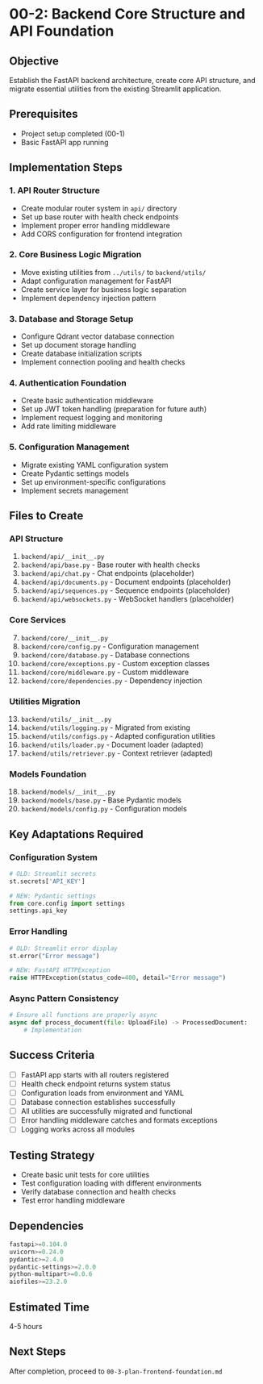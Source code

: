 # 00-2: Backend Core Structure and API Foundation

## Objective
Establish the FastAPI backend architecture, create core API structure, and migrate essential utilities from the existing Streamlit application.

## Prerequisites
- Project setup completed (00-1)
- Basic FastAPI app running

## Implementation Steps

### 1. API Router Structure
- Create modular router system in `api/` directory
- Set up base router with health check endpoints
- Implement proper error handling middleware
- Add CORS configuration for frontend integration

### 2. Core Business Logic Migration
- Move existing utilities from `../utils/` to `backend/utils/`
- Adapt configuration management for FastAPI
- Create service layer for business logic separation
- Implement dependency injection pattern

### 3. Database and Storage Setup
- Configure Qdrant vector database connection
- Set up document storage handling
- Create database initialization scripts
- Implement connection pooling and health checks

### 4. Authentication Foundation
- Create basic authentication middleware
- Set up JWT token handling (preparation for future auth)
- Implement request logging and monitoring
- Add rate limiting middleware

### 5. Configuration Management
- Migrate existing YAML configuration system
- Create Pydantic settings models
- Set up environment-specific configurations
- Implement secrets management

## Files to Create

### API Structure
1. `backend/api/__init__.py`
2. `backend/api/base.py` - Base router with health checks
3. `backend/api/chat.py` - Chat endpoints (placeholder)
4. `backend/api/documents.py` - Document endpoints (placeholder)
5. `backend/api/sequences.py` - Sequence endpoints (placeholder)
6. `backend/api/websockets.py` - WebSocket handlers (placeholder)

### Core Services
7. `backend/core/__init__.py`
8. `backend/core/config.py` - Configuration management
9. `backend/core/database.py` - Database connections
10. `backend/core/exceptions.py` - Custom exception classes
11. `backend/core/middleware.py` - Custom middleware
12. `backend/core/dependencies.py` - Dependency injection

### Utilities Migration
13. `backend/utils/__init__.py`
14. `backend/utils/logging.py` - Migrated from existing
15. `backend/utils/configs.py` - Adapted configuration utilities
16. `backend/utils/loader.py` - Document loader (adapted)
17. `backend/utils/retriever.py` - Context retriever (adapted)

### Models Foundation
18. `backend/models/__init__.py`
19. `backend/models/base.py` - Base Pydantic models
20. `backend/models/config.py` - Configuration models

## Key Adaptations Required

### Configuration System
```python
# OLD: Streamlit secrets
st.secrets['API_KEY']

# NEW: Pydantic settings
from core.config import settings
settings.api_key
```

### Error Handling
```python
# OLD: Streamlit error display
st.error("Error message")

# NEW: FastAPI HTTPException
raise HTTPException(status_code=400, detail="Error message")
```

### Async Pattern Consistency
```python
# Ensure all functions are properly async
async def process_document(file: UploadFile) -> ProcessedDocument:
    # Implementation
```

## Success Criteria
- [ ] FastAPI app starts with all routers registered
- [ ] Health check endpoint returns system status
- [ ] Configuration loads from environment and YAML
- [ ] Database connection establishes successfully
- [ ] All utilities are successfully migrated and functional
- [ ] Error handling middleware catches and formats exceptions
- [ ] Logging works across all modules

## Testing Strategy
- Create basic unit tests for core utilities
- Test configuration loading with different environments
- Verify database connection and health checks
- Test error handling middleware

## Dependencies
```python
fastapi>=0.104.0
uvicorn>=0.24.0
pydantic>=2.4.0
pydantic-settings>=2.0.0
python-multipart>=0.0.6
aiofiles>=23.2.0
```

## Estimated Time
4-5 hours

## Next Steps
After completion, proceed to `00-3-plan-frontend-foundation.md`